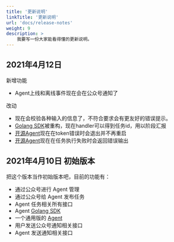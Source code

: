 ```yaml
---
title: '更新说明'
linkTitle: '更新说明'
url: 'docs/release-notes'
weight: 9
description: >
    我要写一份大家能看得懂的更新说明。
---
```


## 2021年4月12日

新增功能

* Agent上线和离线事件现在会在公众号通知了

改动

* 现在会校验各种输入的信息了，不符合要求会有更友好的错误提示。
* [Golang SDK](https://github.com/hack-fan/skadigo)被重构，现在handler可以得到任务id，用以阶段汇报
* [开源Agent](https://github.com/hack-fan/skadi-agent-shell)现在在token错误时会退出并不再重启
* [开源Agent](https://github.com/hack-fan/skadi-agent-shell)现在在任务执行失败时会返回错误输出

## 2021年4月10日 初始版本

把这个版本当作初始版本吧，目前的功能有：

* 通过公众号进行 Agent 管理
* 通过公众号给 Agent 发布任务
* Agent 任务相关所有接口
* Agent [Golang SDK](https://github.com/hack-fan/skadigo)
* 一个通用版的 [Agent](https://github.com/hack-fan/skadi-agent-shell)
* 用户发送公众号通知相关接口
* Agent 发送通知相关接口
